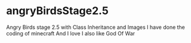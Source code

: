 # angryBirdsStage2.5
Angry Birds stage 2.5 with Class Inheritance and Images
I have done the coding of minecraft
And I love
I also like God Of War
